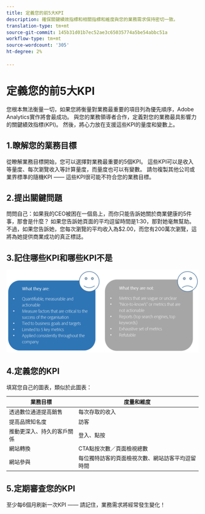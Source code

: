 ```yaml
---
title: 定義您的前5大KPI
description: 確保關鍵績效指標和相關指標和維度與您的業務需求保持密切一致。
translation-type: tm+mt
source-git-commit: 145b31d01b7ec52ae3c65035774a5be54abbc51a
workflow-type: tm+mt
source-wordcount: '305'
ht-degree: 2%

---
```



# 定義您的前5大KPI

您根本無法衡量一切，如果您將衡量對業務最重要的項目列為優先順序，Adobe Analytics實作將會最成功。 與您的業務領導者合作，定義對您的業務最具影響力的關鍵績效指標(KPI)。 然後，將心力放在支援這些KPI的量度和變數上。

## 1.瞭解您的業務目標

從瞭解業務目標開始，您可以選擇對業務最重要的5個KPI。 這些KPI可以是收入等量度、每次瀏覽收入等計算量度，而量度也可以有變數。 請勿複製其他公司或業界標準的隨機KPI —— 這些KPI很可能不符合您的業務目標。

## 2.提出關鍵問題

問問自己：如果我的CEO被困在一個島上，而你只能告訴她關於商業健康的5件事，那會是什麼？ 如果您告訴她頁面的平均逗留時間是1:30，那對她毫無幫助。 不過，如果您告訴她，您每次瀏覽的平均收入為$2.00，而您有200萬次瀏覽，這將為她提供商業成功的真正標誌。

## 3.記住哪些KPI和哪些KPI不是

![](assets/kpis.png)

## 4.定義您的KPI

填寫您自己的圖表，類似於此圖表：

| 業務目標 | 度量和維度 |
| --- | --- |
| 透過數位通道提高銷售 | 每次存取的收入 |
| 提高品牌知名度 | 訪客 |
| 推動更深入、持久的客戶關係 | 登入、點按 |
| 網站轉換 | CTA點按次數／頁面檢視總數 |
| 網站參與 | 每位獨特訪客的頁面檢視次數、網站訪客平均逗留時間 |

## 5.定期審查您的KPI

至少每6個月刷新一次KPI —— 請記住，業務需求將經常發生變化！